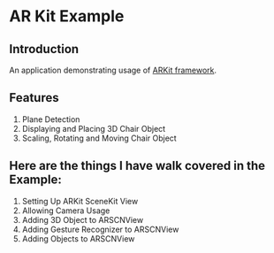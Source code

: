 # AR Kit Example

## Introduction
An application demonstrating usage of [ARKit framework](https://developer.apple.com/documentation/arkit).

## Features

1. Plane Detection
2. Displaying and Placing 3D Chair Object 
3. Scaling, Rotating and Moving Chair Object

## Here are the things I have walk covered in the Example:

1.  Setting Up ARKit SceneKit View
2. Allowing Camera Usage
3. Adding 3D Object to ARSCNView
4. Adding Gesture Recognizer to ARSCNView
5. Adding Objects to ARSCNView


